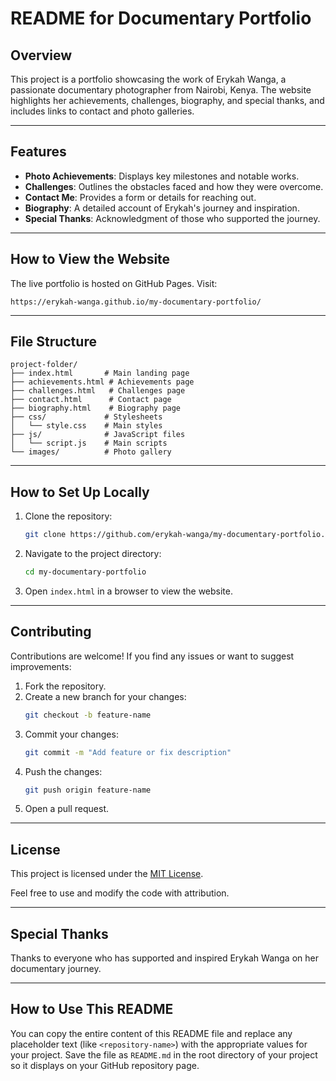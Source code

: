 # README for Documentary Portfolio

## Overview
This project is a portfolio showcasing the work of Erykah Wanga, a passionate documentary photographer from Nairobi, Kenya. The website highlights her achievements, challenges, biography, and special thanks, and includes links to contact and photo galleries.

---

## Features
- **Photo Achievements**: Displays key milestones and notable works.
- **Challenges**: Outlines the obstacles faced and how they were overcome.
- **Contact Me**: Provides a form or details for reaching out.
- **Biography**: A detailed account of Erykah's journey and inspiration.
- **Special Thanks**: Acknowledgment of those who supported the journey.

---

## How to View the Website
The live portfolio is hosted on GitHub Pages. Visit:
```
https://erykah-wanga.github.io/my-documentary-portfolio/
```

---

## File Structure
```
project-folder/
├── index.html       # Main landing page
├── achievements.html # Achievements page
├── challenges.html   # Challenges page
├── contact.html      # Contact page
├── biography.html    # Biography page
├── css/             # Stylesheets
│   └── style.css    # Main styles
├── js/              # JavaScript files
│   └── script.js    # Main scripts
└── images/          # Photo gallery
```

---

## How to Set Up Locally
1. Clone the repository:
   ```bash
   git clone https://github.com/erykah-wanga/my-documentary-portfolio.git
   ```
2. Navigate to the project directory:
   ```bash
   cd my-documentary-portfolio
   ```
3. Open `index.html` in a browser to view the website.

---

## Contributing
Contributions are welcome! If you find any issues or want to suggest improvements:
1. Fork the repository.
2. Create a new branch for your changes:
   ```bash
   git checkout -b feature-name
   ```
3. Commit your changes:
   ```bash
   git commit -m "Add feature or fix description"
   ```
4. Push the changes:
   ```bash
   git push origin feature-name
   ```
5. Open a pull request.

---

## License
This project is licensed under the [MIT License](LICENSE).

Feel free to use and modify the code with attribution.

---

## Special Thanks
Thanks to everyone who has supported and inspired Erykah Wanga on her documentary journey.

---

## How to Use This README
You can copy the entire content of this README file and replace any placeholder text (like `<repository-name>`) with the appropriate values for your project. Save the file as `README.md` in the root directory of your project so it displays on your GitHub repository page.



